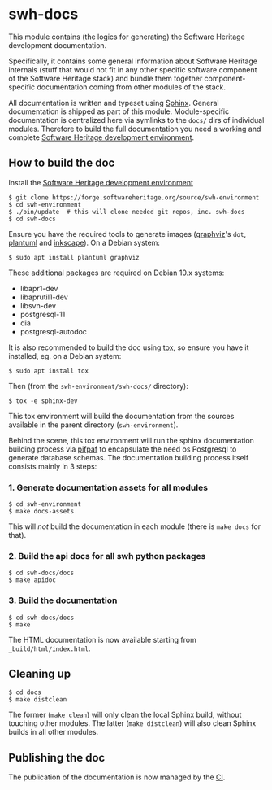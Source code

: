 swh-docs
========

This module contains (the logics for generating) the Software Heritage
development documentation.

Specifically, it contains some general information about Software Heritage
internals (stuff that would not fit in any other specific software component of
the Software Heritage stack) and bundle them together component-specific
documentation coming from other modules of the stack.

All documentation is written and typeset using [Sphinx][1]. General
documentation is shipped as part of this module. Module-specific documentation
is centralized here via symlinks to the `docs/` dirs of individual modules.
Therefore to build the full documentation you need a working and
complete [Software Heritage development environment][2].



How to build the doc
--------------------

Install the [Software Heritage development environment][2]

    $ git clone https://forge.softwareheritage.org/source/swh-environment
    $ cd swh-environment
    $ ./bin/update  # this will clone needed git repos, inc. swh-docs
    $ cd swh-docs

Ensure you have the required tools to generate images ([graphviz][3]'s `dot`, 
[plantuml][4] and [inkscape][5]). On a Debian system:

    $ sudo apt install plantuml graphviz

These additional packages are required on Debian 10.x systems:
- libapr1-dev
- libaprutil1-dev
- libsvn-dev
- postgresql-11
- dia
- postgresql-autodoc

It is also recommended to build the doc using [tox][6], so ensure you have it
installed, eg. on a Debian system:

    $ sudo apt install tox


Then (from the `swh-environment/swh-docs/` directory):

    $ tox -e sphinx-dev

This tox environment will build the documentation from the sources available in
the parent directory (`swh-environment`).

Behind the scene, this tox environment will run the sphinx documentation
building process via [pifpaf][7] to encapsulate the need os Postgresql to
generate database schemas. The documentation building process itself consists
mainly in 3 steps:

### 1. Generate documentation assets for all modules

    $ cd swh-environment
    $ make docs-assets

This will *not* build the documentation in each module (there is `make docs`
for that).


### 2. Build the api docs for all swh python packages

    $ cd swh-docs/docs
    $ make apidoc

### 3. Build the documentation

    $ cd swh-docs/docs
    $ make

The HTML documentation is now available starting from `_build/html/index.html`.


Cleaning up
-----------

    $ cd docs
    $ make distclean

The former (`make clean`) will only clean the local Sphinx build, without
touching other modules. The latter (`make distclean`) will also clean Sphinx
builds in all other modules.


Publishing the doc
------------------

The publication of the documentation is now managed by the [CI][7].



[1]: http://www.sphinx-doc.org/
[2]: https://forge.softwareheritage.org/source/swh-environment/
[3]: https://graphviz.org
[4]: http://plantuml.com
[5]: https://inkscape.org/
[6]: https://tox.readthedocs.io/
[7]: https://github.com/jd/pifpaf
